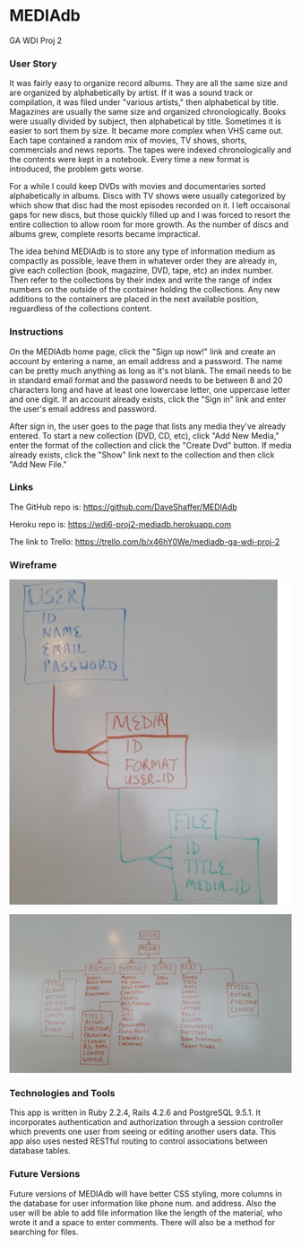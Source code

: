 # MEDIAdb
GA WDI Proj 2

### User Story
It was fairly easy to organize record albums.  They are all the same size and
are organized by alphabetically by artist.  If it was a sound track or
compilation, it was filed under "various artists," then alphabetical by title.
Magazines are usually the same size and organized chronologically.  Books were
usually divided by subject, then alphabetical by title.  Sometimes it is
easier to sort them by size.  It became more complex when VHS came out.  Each
tape contained a random mix of movies, TV shows, shorts, commercials and news
reports.  The tapes were indexed chronologically and the contents were kept in
a notebook.  Every time a new format is introduced, the problem gets worse.

For a while I could keep DVDs with movies and documentaries sorted
alphabetically in albums.  Discs with TV shows were usually categorized by
which show that disc had the most episodes recorded on it.  I left occaisonal
gaps for new discs, but those quickly filled up and I was forced to resort the
entire collection to allow room for more growth.  As the number of discs and
albums grew, complete resorts became impractical.

The idea behind MEDIAdb is to store any type of information medium as
compactly as possible, leave them in whatever order they are already in, give
each collection (book, magazine, DVD, tape, etc) an index number.  Then refer
to the collections by their index and write the range of index numbers on the
outside of the container holding the collections.  Any new additions to the
containers are placed in the next available position, reguardless of the
collections content.

### Instructions
On the MEDIAdb home page, click the "Sign up now!" link and create an account
by entering a name, an email address and a password.  The name can be pretty
much anything as long as it's not blank.  The email needs to be in standard
email format and the password needs to be between 8 and 20 characters long and
have at least one lowercase letter, one uppercase letter and one digit.  If an
account already exists, click the "Sign in" link and enter the user's email
address and password.

After sign in, the user goes to the page that lists any media they've already
entered.  To start a new collection (DVD, CD, etc), click "Add New Media,"
enter the format of the collection and click the "Create Dvd" button.  If
media already exists, click the "Show" link next to the collection and then
click "Add New File."

### Links
The GitHub repo is: https://github.com/DaveShaffer/MEDIAdb

Heroku repo is: https://wdi6-proj2-mediadb.herokuapp.com

The link to Trello: https://trello.com/b/x46hY0We/mediadb-ga-wdi-proj-2

### Wireframe
![#db wireframe1](https://github.com/DaveShaffer/MEDIAdb/blob/master/app/assets/images/20160429_104700.jpg)

![#db wireframe2](https://github.com/DaveShaffer/MEDIAdb/blob/master/app/assets/images/20160429_110230.jpg)

### Technologies and Tools
This app is written in Ruby 2.2.4, Rails 4.2.6 and PostgreSQL 9.5.1.  It
incorporates authentication and authorization through a session controller
which prevents one user from seeing or editing another users data.  This app
also uses nested RESTful routing to control associations between database
tables.

### Future Versions
Future versions of MEDIAdb will have better CSS styling, more columns in the
database for user information like phone num. and address.  Also the user will
be able to add file information like the length of the material, who wrote it
and a space to enter comments.  There will also be a method for searching for
files.



